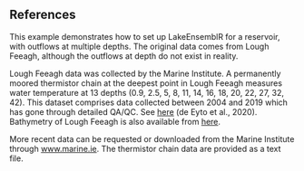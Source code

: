 ## References
This example demonstrates how to set up LakeEnsemblR for a reservoir, with outflows at multiple depths. The original data comes from Lough Feeagh,
although the outflows at depth do not exist in reality.

Lough Feeagh data was collected by the Marine Institute. A permanently moored thermistor chain at the deepest point in Lough Feeagh measures water temperature at 13 depths (0.9, 2.5, 5, 8, 11, 14, 16, 18, 20, 22, 27, 32, 42). This dataset comprises data collected between 2004 and 2019 which has gone through detailed QA/QC. See [here](http://data.marine.ie/geonetwork/srv/eng/catalog.search#/metadata/ie.marine.data:dataset.2817) (de Eyto et al., 2020).
Bathymetry of Lough Feeagh is also available from [here](http://data.marine.ie/geonetwork/srv/eng/catalog.search#/metadata/ie.marine.data:dataset.1226).

More recent data can be requested or downloaded from the Marine Institute through www.marine.ie. The thermistor chain data are provided as a text file. 
